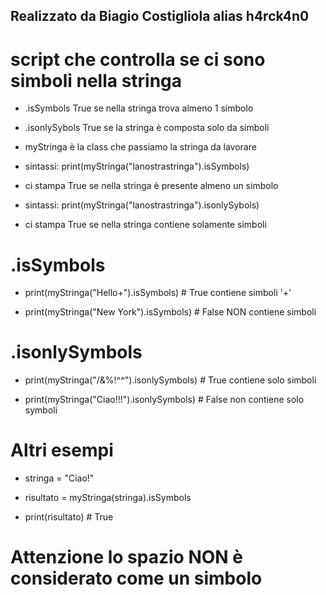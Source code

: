 ## Realizzato da Biagio Costigliola alias h4rck4n0

# script che controlla se ci sono simboli nella stringa

- .isSymbols     True se nella stringa trova almeno 1 simbolo
- .isonlySybols  True se la stringa è composta solo da simboli

- myStringa è la class che passiamo la stringa da lavorare

- sintassi: print(myStringa("lanostrastringa").isSymbols) 
- ci stampa True se nella stringa è presente almeno un simbolo

- sintassi: print(myStringa("lanostrastringa").isonlySybols)
- ci stampa True se nella stringa contiene solamente simboli

#  .isSymbols  

- print(myStringa("Hello+").isSymbols) # True contiene simboli '+'

- print(myStringa("New York").isSymbols) # False NON contiene simboli


# .isonlySymbols

- print(myStringa("/&%!^^").isonlySymbols) # True contiene solo simboli

- print(myStringa("Ciao!!!").isonlySymbols) # False non contiene solo symboli


# Altri esempi

- stringa = "Ciao!"

- risultato = myStringa(stringa).isSymbols

- print(risultato)  # True

# Attenzione lo spazio NON è considerato come un simbolo

